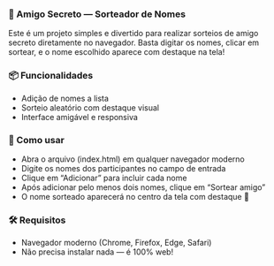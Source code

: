 ### 🎁 Amigo Secreto — Sorteador de Nomes

Este é um projeto simples e divertido para realizar sorteios de amigo secreto diretamente no navegador. Basta digitar os nomes, clicar em sortear, e o nome escolhido aparece com destaque na tela!

### 📦 Funcionalidades

- Adição de nomes a lista
- Sorteio aleatório com destaque visual
- Interface amigável e responsiva

### 🚀 Como usar

- Abra o arquivo (index.html) em qualquer navegador moderno
- Digite os nomes dos participantes no campo de entrada
- Clique em “Adicionar” para incluir cada nome
- Após adicionar pelo menos dois nomes, clique em “Sortear amigo”
- 	O nome sorteado aparecerá no centro da tela com destaque 🎉

### 🛠️ Requisitos

- Navegador moderno (Chrome, Firefox, Edge, Safari)
- Não precisa instalar nada — é 100% web!
